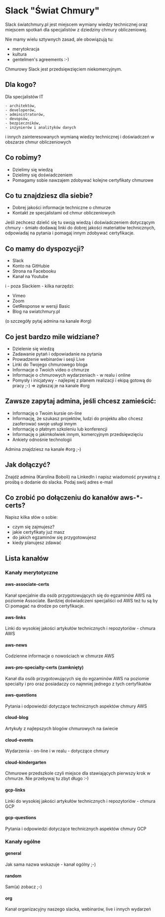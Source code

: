 # Slack "Świat Chmury"

Slack światchmury.pl jest miejscem wymiany wiedzy technicznej oraz miejscem spotkań dla specjalistów z dziedziny chmury obliczeniowej.

Nie mamy wielu sztywnych zasad, ale obowiązują tu:

- merytokracja
- kultura
- gentelmen's agreements :-)

Chmurowy Slack jest przedsięwzięciem niekomercyjnym.

## Dla kogo?

Dla specjalistów IT

    - architektów,
    - developerów,
    - administratorów,
    - devopsów,
    - bezpieczników,
    - inżynierów i analityków danych

i innych zainteresowanych wymianą wiedzy technicznej i doświadczeń w obszarze chmur obliczeniowych

## Co robimy?

- Dzielimy się wiedzą
- Dzielimy się doświadczeniem
- Pomagamy sobie nawzajem zdobywać kolejne certyfikaty chmurowe

## Co tu znajdziesz dla siebie?

- Dobrej jakości informacje techniczne o chmurze
- Kontakt ze specjalistami od chmur obliczeniowych

Jeśli zechcesz dzielić się tu swoją wiedzą i doświadczeniem dotyczącym chmury - śmiało dodawaj linki do dobrej jakości materiałów technicznych, odpowiadaj na pytania i pomagaj innym zdobywać certyfikacje.

## Co mamy do dyspozycji?

- Slack
- Konto na GitHubie
- Strona na Facebooku
- Kanał na Youtube

i - poza Slackiem - kilka narzędzi:

- Vimeo
- Zoom
- GetResponse w wersji Basic
- Blog na swiatchmury.pl

(o szczegóły pytaj admina na kanale #org)

## Co jest bardzo mile widziane?

- Dzielenie się wiedzą
- Zadawanie pytań i odpowiadanie na pytania
- Prowadzenie webinarów i sesji Live
- Linki do Twojego chmurowego bloga
- Informacje o Twoich video o chmurze
- Informacje o chmurowych wydarzeniach - w realu i online
- Pomysły i inicjatywy - najlepiej z planem realizacji i ekipą gotową do pracy ;-)
=> zgłaszaj je na kanale #org

## Zawsze zapytaj admina, jeśli chcesz zamieścić:

- Informację o Twoim kursie on-line
- Informację, że szukasz projektów, ludzi do projektu albo chcesz zaoferować swoje usługi innym
- Informację o płatnym szkoleniu lub konferencji
- Informację o jakimkolwiek innym, komercyjnym przedsięwzięciu
- Ankiety odnośnie technologii

Admina znajdziesz na kanale #org ;-)

## Jak dołączyć?

Znajdź admina (Karolina Boboli) na LinkedIn i napisz wiadomość prywatną z prośbą o dodanie do slacka. Podaj swój adres e-mail

## Co zrobić po dołączeniu do kanałów aws-*-certs?

Napisz kilka słów o sobie:

- czym się zajmujesz?
- jakie certyfikaty już masz
- do jakich egzaminów się przygotowujesz
- kiedy planujesz zdawać

## Lista kanałów

### Kanały merytotyczne

#### aws-associate-certs

Kanał specjalnie dla osób przygotowujących się do egzaminów AWS na poziomie Associate.
Bardziej doświadczeni specjaliści od AWS też tu są by Ci pomagać na drodze po certyfikacje.

#### aws-links

Linki do wysokiej jakości artykułów technicznych i repozytoriów - chmura AWS

#### aws-news

Codzienne informacje o nowościach w chmurze AWS

#### aws-pro-specialty-certs (zamknięty)

Kanał dla osób przygotowujących się do egzaminów AWS na poziomie specialty i pro oraz posiadaczy co najmniej jednego z tych certyfikatów

#### aws-questions

Pytania i odpowiedzi dotyczące technicznych aspektów chmury AWS

#### cloud-blog

Artykuły z najlepszych blogów chmurowych na świecie

#### cloud-events

Wydarzenia - on-line i w realu - dotyczące chmury

#### cloud-kindergarten

Chmurowe przedszkole czyli miejsce dla stawiających pierwszy krok w chmurze. Nie przebywaj tu zbyt długo :-)

#### gcp-links

Linki do wysokiej jakości artykułów technicznych i repozytoriów - chmura GCP

#### gcp-questions

Pytania i odpowiedzi dotyczące technicznych aspektów chmury GCP

### Kanały ogólne

#### general

Jak sama nazwa wskazuje - kanał ogólny ;-)

#### random

Sam(a) zobacz ;-)

#### org

Kanał organizacyjny naszego slacka, webinarów, live i innych wydarzeń
